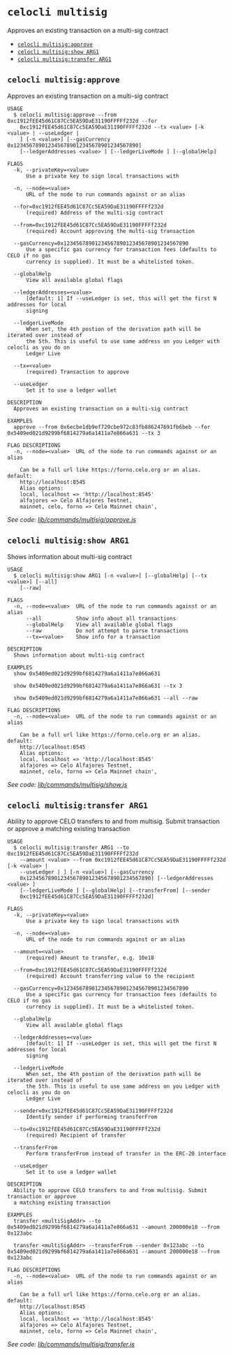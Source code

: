 `celocli multisig`
==================

Approves an existing transaction on a multi-sig contract

* [`celocli multisig:approve`](#celocli-multisigapprove)
* [`celocli multisig:show ARG1`](#celocli-multisigshow-arg1)
* [`celocli multisig:transfer ARG1`](#celocli-multisigtransfer-arg1)

## `celocli multisig:approve`

Approves an existing transaction on a multi-sig contract

```
USAGE
  $ celocli multisig:approve --from 0xc1912fEE45d61C87Cc5EA59DaE31190FFFFf232d --for
    0xc1912fEE45d61C87Cc5EA59DaE31190FFFFf232d --tx <value> [-k <value> | --useLedger |
    ] [-n <value>] [--gasCurrency 0x1234567890123456789012345678901234567890]
    [--ledgerAddresses <value> ] [--ledgerLiveMode ] [--globalHelp]

FLAGS
  -k, --privateKey=<value>
      Use a private key to sign local transactions with

  -n, --node=<value>
      URL of the node to run commands against or an alias

  --for=0xc1912fEE45d61C87Cc5EA59DaE31190FFFFf232d
      (required) Address of the multi-sig contract

  --from=0xc1912fEE45d61C87Cc5EA59DaE31190FFFFf232d
      (required) Account approving the multi-sig transaction

  --gasCurrency=0x1234567890123456789012345678901234567890
      Use a specific gas currency for transaction fees (defaults to CELO if no gas
      currency is supplied). It must be a whitelisted token.

  --globalHelp
      View all available global flags

  --ledgerAddresses=<value>
      [default: 1] If --useLedger is set, this will get the first N addresses for local
      signing

  --ledgerLiveMode
      When set, the 4th postion of the derivation path will be iterated over instead of
      the 5th. This is useful to use same address on you Ledger with celocli as you do on
      Ledger Live

  --tx=<value>
      (required) Transaction to approve

  --useLedger
      Set it to use a ledger wallet

DESCRIPTION
  Approves an existing transaction on a multi-sig contract

EXAMPLES
  approve --from 0x6ecbe1db9ef729cbe972c83fb886247691fb6beb --for 0x5409ed021d9299bf6814279a6a1411a7e866a631 --tx 3

FLAG DESCRIPTIONS
  -n, --node=<value>  URL of the node to run commands against or an alias

    Can be a full url like https://forno.celo.org or an alias. default:
    http://localhost:8545
    Alias options:
    local, localhost => 'http://localhost:8545'
    alfajores => Celo Alfajores Testnet,
    mainnet, celo, forno => Celo Mainnet chain',
```

_See code: [lib/commands/multisig/approve.js](https://github.com/celo-org/developer-tooling/tree/%40celo/celocli%407.0.0-beta.10/packages/cli/lib/commands/multisig/approve.js)_

## `celocli multisig:show ARG1`

Shows information about multi-sig contract

```
USAGE
  $ celocli multisig:show ARG1 [-n <value>] [--globalHelp] [--tx <value>] [--all]
    [--raw]

FLAGS
  -n, --node=<value>  URL of the node to run commands against or an alias
      --all           Show info about all transactions
      --globalHelp    View all available global flags
      --raw           Do not attempt to parse transactions
      --tx=<value>    Show info for a transaction

DESCRIPTION
  Shows information about multi-sig contract

EXAMPLES
  show 0x5409ed021d9299bf6814279a6a1411a7e866a631

  show 0x5409ed021d9299bf6814279a6a1411a7e866a631 --tx 3

  show 0x5409ed021d9299bf6814279a6a1411a7e866a631 --all --raw

FLAG DESCRIPTIONS
  -n, --node=<value>  URL of the node to run commands against or an alias

    Can be a full url like https://forno.celo.org or an alias. default:
    http://localhost:8545
    Alias options:
    local, localhost => 'http://localhost:8545'
    alfajores => Celo Alfajores Testnet,
    mainnet, celo, forno => Celo Mainnet chain',
```

_See code: [lib/commands/multisig/show.js](https://github.com/celo-org/developer-tooling/tree/%40celo/celocli%407.0.0-beta.10/packages/cli/lib/commands/multisig/show.js)_

## `celocli multisig:transfer ARG1`

Ability to approve CELO transfers to and from multisig. Submit transaction or approve a matching existing transaction

```
USAGE
  $ celocli multisig:transfer ARG1 --to 0xc1912fEE45d61C87Cc5EA59DaE31190FFFFf232d
    --amount <value> --from 0xc1912fEE45d61C87Cc5EA59DaE31190FFFFf232d [-k <value> |
    --useLedger | ] [-n <value>] [--gasCurrency
    0x1234567890123456789012345678901234567890] [--ledgerAddresses <value> ]
    [--ledgerLiveMode ] [--globalHelp] [--transferFrom] [--sender
    0xc1912fEE45d61C87Cc5EA59DaE31190FFFFf232d]

FLAGS
  -k, --privateKey=<value>
      Use a private key to sign local transactions with

  -n, --node=<value>
      URL of the node to run commands against or an alias

  --amount=<value>
      (required) Amount to transfer, e.g. 10e18

  --from=0xc1912fEE45d61C87Cc5EA59DaE31190FFFFf232d
      (required) Account transferring value to the recipient

  --gasCurrency=0x1234567890123456789012345678901234567890
      Use a specific gas currency for transaction fees (defaults to CELO if no gas
      currency is supplied). It must be a whitelisted token.

  --globalHelp
      View all available global flags

  --ledgerAddresses=<value>
      [default: 1] If --useLedger is set, this will get the first N addresses for local
      signing

  --ledgerLiveMode
      When set, the 4th postion of the derivation path will be iterated over instead of
      the 5th. This is useful to use same address on you Ledger with celocli as you do on
      Ledger Live

  --sender=0xc1912fEE45d61C87Cc5EA59DaE31190FFFFf232d
      Identify sender if performing transferFrom

  --to=0xc1912fEE45d61C87Cc5EA59DaE31190FFFFf232d
      (required) Recipient of transfer

  --transferFrom
      Perform transferFrom instead of transfer in the ERC-20 interface

  --useLedger
      Set it to use a ledger wallet

DESCRIPTION
  Ability to approve CELO transfers to and from multisig. Submit transaction or approve
  a matching existing transaction

EXAMPLES
  transfer <multiSigAddr> --to 0x5409ed021d9299bf6814279a6a1411a7e866a631 --amount 200000e18 --from 0x123abc

  transfer <multiSigAddr> --transferFrom --sender 0x123abc --to 0x5409ed021d9299bf6814279a6a1411a7e866a631 --amount 200000e18 --from 0x123abc

FLAG DESCRIPTIONS
  -n, --node=<value>  URL of the node to run commands against or an alias

    Can be a full url like https://forno.celo.org or an alias. default:
    http://localhost:8545
    Alias options:
    local, localhost => 'http://localhost:8545'
    alfajores => Celo Alfajores Testnet,
    mainnet, celo, forno => Celo Mainnet chain',
```

_See code: [lib/commands/multisig/transfer.js](https://github.com/celo-org/developer-tooling/tree/%40celo/celocli%407.0.0-beta.10/packages/cli/lib/commands/multisig/transfer.js)_
